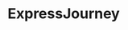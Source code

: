 # ExpressJourney

<!-- echo "# ExpressJourney" >> README.md
  git init
  git add README.md
  git commit -m "first commit"
  git branch -M main
  git remote add origin https://github.com/Jahirul-Islam-Jantu/ExpressJourney.git
  git push -u origin main

  git remote add origin https://github.com/Jahirul-Islam-Jantu/ExpressJourney.git
  git branch -M main
  git push -u origin main
   -->
